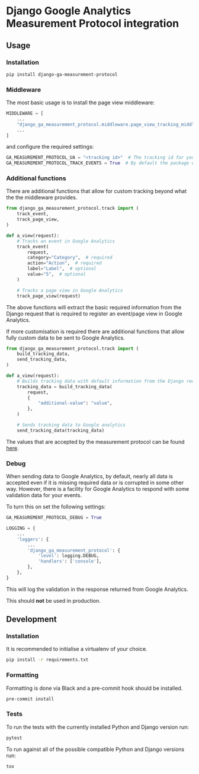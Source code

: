 # Django Google Analytics Measurement Protocol integration

## Usage

### Installation

```bash
pip install django-ga-measurement-protocol
```

### Middleware

The most basic usage is to install the page view middleware:

```python
MIDDLEWARE = [
    ...
    "django_ga_measurement_protocol.middleware.page_view_tracking_middleware",
    ...
]
```

and configure the required settings:

```python
GA_MEASUREMENT_PROTOCOL_UA = "<tracking id>"  # The tracking id for your property
GA_MEASUREMENT_PROTOCOL_TRACK_EVENTS = True  # By default the package won't do any tracking unless explicitly set
```

### Additional functions

There are additional functions that allow for custom tracking beyond what the the middleware provides.

```python
from django_ga_measurement_protocol.track import (
    track_event,
    track_page_view,
)

def a_view(request):
    # Tracks an event in Google Analytics
    track_event(
        request,
        category="Category",  # required
        action="Action",  # required
        label="Label",  # optional
        value="5",  # optional
    )

    # Tracks a page view in Google Analytics
    track_page_view(request)
```

The above functions will extract the basic required information from the Django request that is required to register an event/page view in Google Analytics.

If more customisation is required there are additional functions that allow fully custom data to be sent to Google Analytics.

```python
from django_ga_measurement_protocol.track import (
    build_tracking_data,
    send_tracking_data,
)

def a_view(request):
    # Builds tracking data with default information from the Django request
    tracking_data = build_tracking_data(
        request,
        {
            "additional-value": "value",
        },
    )

    # Sends tracking data to Google analytics
    send_tracking_data(tracking_data)
```

The values that are accepted by the measurement protocol can be found [here](https://developers.google.com/analytics/devguides/collection/protocol/v1/parameters).

### Debug

When sending data to Google Analytics, by default, nearly all data is accepted even if it is missing required data or is corrupted in some other way. However, there is a facility for Google Analytics to respond with some validation data for your events.

To turn this on set the following settings:

```python
GA_MEASUREMENT_PROTOCOL_DEBUG = True

LOGGING = {
    ...
    'loggers': {
        ...
        'django_ga_measurement_protocol': {
            'level': logging.DEBUG,
            'handlers': ['console'],
        },
    },
}
```

This will log the validation in the response returned from Google Analytics.

This should **not** be used in production.

## Development

### Installation

It is recommended to initialise a virtualenv of your choice.

```bash
pip install -r requirements.txt
```

### Formatting

Formatting is done via Black and a pre-commit hook should be installed.

```bash
pre-commit install
```

### Tests

To run the tests with the currently installed Python and Django version run:

```bash
pytest
```

To run against all of the possible compatible Python and Django versions run:

```bash
tox
```
